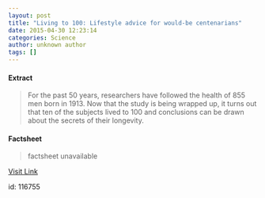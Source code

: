 ```yaml
---
layout: post
title: "Living to 100: Lifestyle advice for would-be centenarians"
date: 2015-04-30 12:23:14
categories: Science
author: unknown author
tags: []
---
```



#### Extract
>For the past 50 years, researchers have followed the health of 855 men born in 1913. Now that the study is being wrapped up, it turns out that ten of the subjects lived to 100 and conclusions can be drawn about the secrets of their longevity.

#### Factsheet
>factsheet unavailable

[Visit Link](http://feeds.sciencedaily.com/~r/sciencedaily/~3/nt1Z0-cS32g/150430082314.htm)

id:  116755
